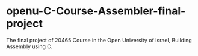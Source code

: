 # openu-C-Course-Assembler-final-project
The final project of 20465 Course in the Open University of Israel, Building Assembly using C.
